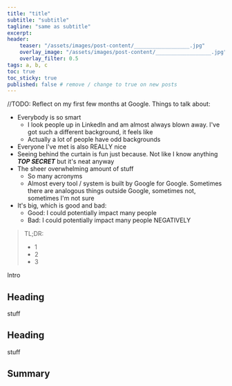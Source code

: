 ```yaml
---
title: "title"
subtitle: "subtitle"
tagline: "same as subtitle"
excerpt: 
header:
    teaser: "/assets/images/post-content/__________________.jpg"
    overlay_image: "/assets/images/post-content/__________________.jpg"
    overlay_filter: 0.5
tags: a, b, c
toc: true
toc_sticky: true
published: false # remove / change to true on new posts
---
```


//TODO: Reflect on my first few months at Google.  Things to talk about:

- Everybody is so smart
    - I look people up in LinkedIn and am almost always blown away.  I've got such a different background, it feels like
    - Actually a lot of people have odd backgrounds
- Everyone I've met is also REALLY nice
- Seeing behind the curtain is fun just because.  Not like I know anything ***TOP SECRET*** but it's neat anyway
- The sheer overwhelming amount of stuff
    - So many acronyms
    - Almost every tool / system is built by Google for Google.  Sometimes there are analogous things outside Google, sometimes not, sometimes I'm not sure
- It's big, which is good and bad:
    - Good: I could potentially impact many people
    - Bad: I could potentially impact many people NEGATIVELY


> TL;DR:
> - 1
> - 2
> - 3

Intro

## Heading

stuff

## Heading

stuff

## Summary
